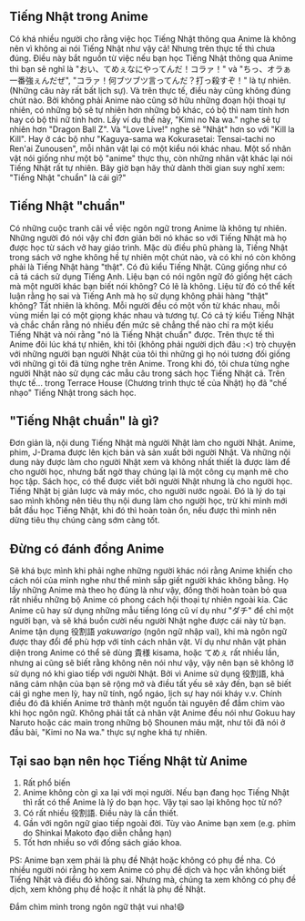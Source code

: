 ## Tiếng Nhật trong Anime

Có khá nhiều người cho rằng việc học Tiếng Nhật thông qua Anime là không nên vì không ai nói Tiếng Nhật như vậy cả! Nhưng trên thực tế thì chưa đúng. Điều này bắt nguồn từ việc nếu bạn học Tiếng Nhật thông qua Anime thì bạn sẽ nghĩ là "おい、てめぇなにやってんだ！コラァ！" và "ちっ、オラぁ一番強ぇんだぜ", "コラァ！何ブツブツ言ってんだ？打っ殺すぞ！" là tự nhiên. (Những câu này rất bất lịch sự). Và trên thực tế, điều này cũng không đúng chút nào. Bởi không phải Anime nào cũng sở hữu những đoạn hội thoại tự nhiên, có những bộ sẽ tự nhiên hơn những bộ khác, có bộ thì nam tính hơn hay có bộ thì nữ tính hơn. Lấy ví dụ thế này, "Kimi no Na wa." nghe sẽ tự nhiên hơn "Dragon Ball Z". Và "Love Live!" nghe sẽ "Nhật" hơn so với "Kill la Kill". Hay ở các bộ như "Kaguya-sama wa Kokurasetai: Tensai-tachi no Ren'ai Zunousen", mỗi nhân vật lại có một kiểu nói khác nhau. Một số nhân vật nói giống như một bộ "anime" thực thụ, còn những nhân vật khác lại nói Tiếng Nhật rất tự nhiên. Bây giờ bạn hãy thử dành thời gian suy nghĩ xem: "Tiếng Nhật "chuẩn" là cái gì?"

## Tiếng Nhật "chuẩn"

Có những cuộc tranh cãi về việc ngôn ngữ trong Anime là không tự nhiên. Những người đó nói vậy chỉ đơn giản bởi nó khác so với Tiếng Nhật mà họ được học từ sách vở hay giáo trình. Mặc dù điều phũ phàng là, Tiếng Nhật trong sách vở nghe không hề tự nhiên một chút nào, và có khi nó còn không phải là Tiếng Nhật hàng "thật". Có đủ kiểu Tiếng Nhật. Cũng giống như có cả tá cách sử dụng Tiếng Anh. Liệu bạn có nói ngôn ngữ đó giống hệt cách mà một người khác bạn biết nói không? Có lẽ là không. Liệu từ đó có thể kết luận rằng họ sai và Tiếng Anh mà họ sử dụng không phải hàng "thật" không? Tất nhiên là không. Mỗi người đều có một vốn từ khác nhau, mỗi vùng miền lại có một giọng khác nhau và tương tự. Có cả tỷ kiểu Tiếng Nhật và chắc chắn rằng nó nhiều đến mức sẽ chẳng thể nào chỉ ra một kiểu Tiếng Nhật và nói rằng "nó là Tiếng Nhật chuẩn" được. Trên thực tế thì Anime đôi lúc khá tự nhiên, khi tôi (không phải người dịch đâu :<) trò chuyện với những người bạn người Nhật của tôi thì những gì họ nói tương đối giống với những gì tôi đã từng nghe trên Anime. Trong khi đó, tôi chưa từng nghe người Nhật nào sử dụng các mẫu câu trong sách học Tiếng Nhật cả. Trên thực tế... trong Terrace House (Chương trình thực tế của Nhật) họ đã "chế nhạo" Tiếng Nhật trong sách học.

## "Tiếng Nhật chuẩn" là gì?

Đơn giản là, nội dung Tiếng Nhật mà người Nhật làm cho người Nhật. Anime, phim, J-Drama được lên kịch bản và sản xuất bởi người Nhật. Và những nội dung này được làm cho người Nhật xem và không nhất thiết là được làm để cho người học, nhưng bất ngờ thay chúng lại là một công cụ mạnh mẽ cho học tập. Sách học, có thể được viết bởi người Nhật nhưng là cho người học. Tiếng Nhật bị giản lược và máy móc, cho người nước ngoài. Đó là lý do tại sao mình không nên tiêu thụ nội dung làm cho người học, trừ khi mình mới bắt đầu học Tiếng Nhật, khi đó thì hoàn toàn ổn, nếu được thì mình nên dừng tiêu thụ chúng càng sớm càng tốt.


## Đừng có đánh đồng Anime

Sẽ khá bực mình khi phải nghe những người khác nói rằng Anime khiến cho cách nói của mình nghe như thể mình sắp giết người khác không bằng. Họ lấy những Anime mà theo họ đúng là như vậy, đồng thời hoàn toàn bỏ qua rất nhiều những bộ Anime có phong cách hội thoại tự nhiên ngoài kia. Các Anime cũ hay sử dụng những mẫu tiếng lóng cũ ví dụ như "ダチ" để chỉ một người bạn, và sẽ khá buồn cười nếu người Nhật nghe được cái này từ bạn. Anime tận dụng 役割語 _yakuwarigo_ (ngôn ngữ nhập vai), khi mà ngôn ngữ được thay đổi để phù hợp với tính cách nhân vật. Ví dụ như nhân vật phản diện trong Anime có thể sẽ dùng 貴様 kisama, hoặc てめぇ rất nhiều lần, nhưng ai cũng sẽ biết rằng không nên nói như vậy, vậy nên  bạn sẽ không lỡ sử dụng nó khi giao tiếp với người Nhật. Bởi vì Anime sử dụng 役割語, khả năng cảm nhận của bạn sẽ rộng mở và điều tất yếu sẽ xảy đến, bạn sẽ biết cái gì nghe men lỳ, hay nữ tính, ngổ ngáo, lịch sự hay nói kháy v.v. Chính điều đó đã khiến Anime trở thành một nguồn tài nguyên để đắm chìm vào khi học ngôn ngữ. Không phải tất cả nhân vật Anime đều nói như Gokuu hay Naruto hoặc các main trong những bộ Shounen máu mặt, như tôi đã nói ở đầu bài, "Kimi no Na wa." thực sự nghe khá tự nhiên.

## Tại sao bạn nên học Tiếng Nhật từ Anime

1. Rất phổ biến
2. Anime không còn gì xa lại với mọi người. Nếu bạn đang học Tiếng Nhật thì rất có thể Anime là lý do bạn học. Vậy tại sao lại không học từ nó?
3. Có rất nhiều 役割語. Điều này là cần thiết.
4. Gần với ngôn ngữ giao tiếp ngoài đời. Tùy vào Anime bạn xem (e.g. phim do Shinkai Makoto đạo diễn chẳng hạn)
5. Tốt hơn nhiều so với đống sách giáo khoa.

PS: Anime bạn xem phải là phụ đề Nhật hoặc không có phụ đề nha. Có nhiều người nói rằng họ xem Anime có phụ đề dịch và học vẫn không biết Tiếng Nhật và điều đó không sai. Nhưng mà, chúng ta xem không có phụ đề dịch, xem không phụ đề hoặc ít nhất là phụ đề Nhật.

Đắm chìm mình trong ngôn ngữ thật vui nha!😄
